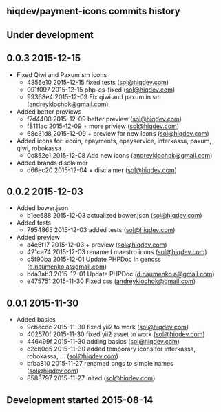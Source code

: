 hiqdev/payment-icons commits history
------------------------------------

## Under development


## 0.0.3 2015-12-15

- Fixed Qiwi and Paxum sm icons
    - 4356e10 2015-12-15 fixed tests (sol@hiqdev.com)
    - 091f097 2015-12-15 php-cs-fixed (sol@hiqdev.com)
    - 99368e4 2015-12-09 Fix qiwi and paxum in sm (andreyklochok@gmail.com)
- Added better previews
    - f7d4400 2015-12-09 better preview (sol@hiqdev.com)
    - f8111ac 2015-12-09 + more priview (sol@hiqdev.com)
    - 68c31d8 2015-12-09 + preview for new icons (sol@hiqdev.com)
- Added icons for: ecoin, epayments, epayservice, interkassa, paxum, qiwi, robokassa
    - 0c852e1 2015-12-08 Add new icons (andreyklochok@gmail.com)
- Added brands disclaimer
    - d66ec20 2015-12-04 + disclaimer (sol@hiqdev.com)

## 0.0.2 2015-12-03

- Added bower.json
    - b1ee688 2015-12-03 actualized bower.json (sol@hiqdev.com)
- Added tests
    - 7954865 2015-12-03 added tests (sol@hiqdev.com)
- Added preview
    - a4e6f17 2015-12-03 + preview (sol@hiqdev.com)
    - 421ca74 2015-12-03 renamed maestro icons (sol@hiqdev.com)
    - d5f90ba 2015-12-01 Update PHPDoc in gencss (d.naumenko.a@gmail.com)
    - bda3ab3 2015-12-01 Update PHPDoc (d.naumenko.a@gmail.com)
    - e475751 2015-11-30 Fixed css (andreyklochok@gmail.com)

## 0.0.1 2015-11-30

- Added basics
    - 9cbecdc 2015-11-30 fixed yii2 to work (sol@hiqdev.com)
    - 402570f 2015-11-30 fixed yii2 asset to work (sol@hiqdev.com)
    - 446499f 2015-11-30 adding basics (sol@hiqdev.com)
    - c2cb0d5 2015-11-30 added temporary icons for interkassa, robokassa, ... (sol@hiqdev.com)
    - bfba810 2015-11-27 renamed pngs to simple names (sol@hiqdev.com)
    - 8588797 2015-11-27 inited (sol@hiqdev.com)

## Development started 2015-08-14

